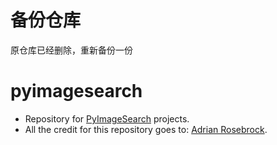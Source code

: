 # 备份仓库
原仓库已经删除，重新备份一份


# pyimagesearch
- Repository for [PyImageSearch](https://www.pyimagesearch.com/) projects.
- All the credit for this repository goes to: [Adrian Rosebrock](https://github.com/jrosebr1).